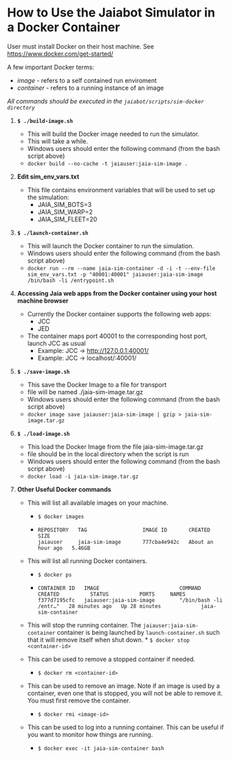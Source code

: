 # How to Use the Jaiabot Simulator in a Docker Container

User must install Docker on their host machine. See https://www.docker.com/get-started/

A few important Docker terms:

- _image_ - refers to a self contained run enviroment
- _container_ - refers to a running instance of an image

_All commands should be executed in the `jaiabot/scripts/sim-docker directory`_

1.  **`$ ./build-image.sh`**

    - This will build the Docker image needed to run the simulator.
    - This will take a while.
    - Windows users should enter the following command (from the bash script above)
    - `docker build --no-cache -t jaiauser:jaia-sim-image .`

2.  **Edit sim_env_vars.txt**

    - This file contains environment variables that will be used to set up the simulation:
      - JAIA_SIM_BOTS=3
      - JAIA_SIM_WARP=2
      - JAIA_SIM_FLEET=20

3.  **`$ ./launch-container.sh`**

    - This will launch the Docker container to run the simulation.
    - Windows users should enter the following command (from the bash script above)
    - `docker run --rm --name jaia-sim-container -d -i -t --env-file sim_env_vars.txt -p "40001:40001" jaiauser:jaia-sim-image /bin/bash -li /entrypoint.sh`

4.  **Accessing Jaia web apps from the Docker container using your host machine browser**

    - Currently the Docker container supports the following web apps:
      - JCC
      - JED
    - The container maps port 40001 to the corresponding host port, launch JCC as usual
      - Example: JCC -> http://127.0.0.1:40001/
      - Example: JCC -> localhost/:40001/

5.  **`$ ./save-image.sh`**

    - This save the Docker Image to a file for transport
    - file will be named ./jaia-sim-image.tar.gz
    - Windows users should enter the following command (from the bash script above)
    - `docker image save jaiauser:jaia-sim-image | gzip > jaia-sim-image.tar.gz`

6.  **`$ ./load-image.sh`**

    - This load the Docker Image from the file jaia-sim-image.tar.gz
    - file should be in the local directory when the script is run
    - Windows users should enter the following command (from the bash script above)
    - `docker load -i jaia-sim-image.tar.gz`

7.  **Other Useful Docker commands**

    - This will list all available images on your machine.
      - `$ docker images`
      - ```
        REPOSITORY   TAG                  IMAGE ID       CREATED             SIZE
        jaiauser     jaia-sim-image       777cba4e942c   About an hour ago   5.46GB
        ```
    - This will list all running Docker containers.
      - `$ docker ps`
      - ```
        CONTAINER ID   IMAGE                          COMMAND                  CREATED          STATUS          PORTS     NAMES
        f377d7195cfc   jaiauser:jaia-sim-image        "/bin/bash -li /entr…"   28 minutes ago   Up 28 minutes             jaia-sim-container
        ```
    - This will stop the running container. The `jaiauser:jaia-sim-container` container
      is being launched by `launch-container.sh` such that it will remove itself when shut down. \* `$ docker stop <container-id>`

    - This can be used to remove a stopped container if needed.

      - `$ docker rm <container-id>`

    - This can be used to remove an image. Note if an image is used by a container, even one that is stopped, you will not be able to remove it. You must first remove the container.

      - `$ docker rmi <image-id>`

    - This can be used to log into a running container. This can be useful if you want to monitor how things are running.
      - `$ docker exec -it jaia-sim-container bash`
